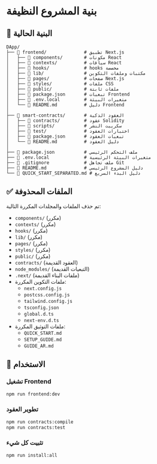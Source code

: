 # بنية المشروع النظيفة

## 📁 البنية الحالية

```
DApp/
├── 📁 frontend/              # تطبيق Next.js
│   ├── 📁 components/        # مكونات React
│   ├── 📁 contexts/          # سياقات React
│   ├── 📁 hooks/             # hooks مخصصة
│   ├── 📁 lib/               # مكتبات وملفات التكوين
│   ├── 📁 pages/             # صفحات Next.js
│   ├── 📁 styles/            # ملفات CSS
│   ├── 📁 public/            # ملفات ثابتة
│   ├── 📄 package.json       # تبعيات Frontend
│   ├── 📄 .env.local         # متغيرات البيئة
│   └── 📄 README.md          # دليل Frontend
│
├── 📁 smart-contracts/       # العقود الذكية
│   ├── 📁 contracts/         # عقود Solidity
│   ├── 📁 scripts/           # سكريبت النشر
│   ├── 📁 test/              # اختبارات العقود
│   ├── 📄 package.json       # تبعيات العقود
│   └── 📄 README.md          # دليل العقود
│
├── 📄 package.json           # ملف التحكم الرئيسي
├── 📄 .env.local             # متغيرات البيئة الرئيسية
├── 📄 .gitignore             # ملف تجاهل Git
├── 📄 README.md              # دليل المشروع الرئيسي
└── 📄 QUICK_START_SEPARATED.md # دليل البدء السريع
```

## ✅ الملفات المحذوفة

تم حذف الملفات والمجلدات المكررة التالية:
- `components/` (مكرر)
- `contexts/` (مكرر)
- `hooks/` (مكرر)
- `lib/` (مكرر)
- `pages/` (مكرر)
- `styles/` (مكرر)
- `public/` (مكرر)
- `contracts/` (العقود القديمة)
- `node_modules/` (التبعيات القديمة)
- `.next/` (ملفات البناء القديمة)
- ملفات التكوين المكررة:
  - `next.config.js`
  - `postcss.config.js`
  - `tailwind.config.js`
  - `tsconfig.json`
  - `global.d.ts`
  - `next-env.d.ts`
- ملفات التوثيق المكررة:
  - `QUICK_START.md`
  - `SETUP_GUIDE.md`
  - `GUIDE_AR.md`

## 🚀 الاستخدام

### تشغيل Frontend
```bash
npm run frontend:dev
```

### تطوير العقود
```bash
npm run contracts:compile
npm run contracts:test
```

### تثبيت كل شيء
```bash
npm run install:all
```
